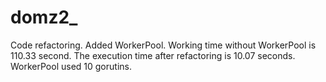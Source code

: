 # domz2_

Code refactoring. Added WorkerPool. Working time without WorkerPool is 110.33 second. The execution time after refactoring is 10.07 seconds. WorkerPool used 10 gorutins.
